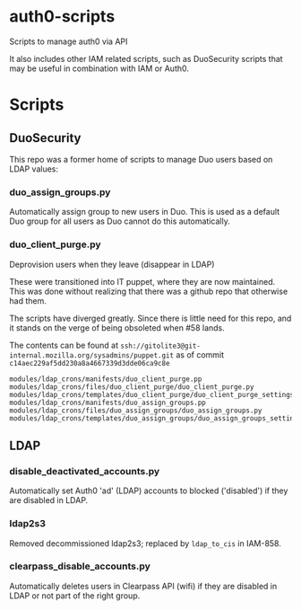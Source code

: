 # auth0-scripts
Scripts to manage auth0 via API

It also includes other IAM related scripts, such as DuoSecurity scripts that may be useful in combination with IAM or Auth0.

# Scripts

## DuoSecurity

This repo was a former home of scripts to manage Duo users based on LDAP values:
### duo_assign_groups.py
Automatically assign group to new users in Duo. This is used as a default Duo group for all users as Duo cannot do this
automatically.

### duo_client_purge.py
Deprovision users when they leave (disappear in LDAP)

These were transitioned into IT puppet, where they are now maintained.  This was done without realizing that there was a github repo that otherwise had them.

The scripts have diverged greatly.  Since there is little need for this repo, and it stands on the verge of being obsoleted when #58 lands.

The contents can be found at `ssh://gitolite3@git-internal.mozilla.org/sysadmins/puppet.git` as of commit `c14aec229af5dd230a8a4667339d3dde06ca9c8e`
```
modules/ldap_crons/manifests/duo_client_purge.pp
modules/ldap_crons/files/duo_client_purge/duo_client_purge.py
modules/ldap_crons/templates/duo_client_purge/duo_client_purge_settings.json.erb
modules/ldap_crons/manifests/duo_assign_groups.pp
modules/ldap_crons/files/duo_assign_groups/duo_assign_groups.py
modules/ldap_crons/templates/duo_assign_groups/duo_assign_groups_settings.json.erb
```

## LDAP
### disable_deactivated_accounts.py
Automatically set Auth0 'ad' (LDAP) accounts to blocked ('disabled') if they are disabled in LDAP.

### ldap2s3
Removed decommissioned ldap2s3; replaced by `ldap_to_cis` in IAM-858.

### clearpass_disable_accounts.py
Automatically deletes users in Clearpass API (wifi) if they are disabled in LDAP or not part of the right group.
